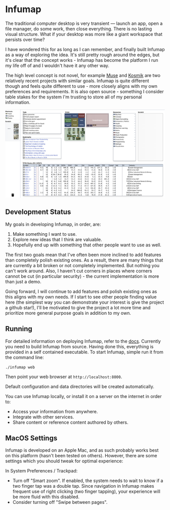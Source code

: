 # Infumap

The traditional computer desktop is very transient — launch an app, open a file manager, do some work, then close everything. There is no lasting visual structure. What if your desktop was more like a giant workspace that persists over time?

I have wondered this for as long as I can remember, and finally built Infumap as a way of exploring the idea. It's still pretty rough around the edges, but it's clear that the concept works - Infumap has become the platform I run my life off of and I wouldn't have it any other way.

The high level concept is not novel, for example [Muse](https://museapp.com/) and [Kosmik](https://www.kosmik.app/) are two relatively recent projects with similar goals. Infumap is quite different though and feels quite different to use - more closely aligns with my own preferences and requirements. It is also open source - something I consider table stakes for the system I'm trusting to store all of my personal information.

<kbd>
  <img src="screenshot.png" />
</kbd>

## Development Status

My goals in developing Infumap, in order, are:

1. Make something I want to use.
2. Explore new ideas that I think are valuable.
3. Hopefully end up with something that other people want to use as well.

The first two goals mean that I've often been more inclined to add features than completely polish existing ones. As a result, there are many things that are currently a bit broken or not completely implemented. But nothing you can't work around. Also, I haven't cut corners in places where corners cannot be cut (in particular security) - the current implementation is more than just a demo.

Going forward, I will continue to add features and polish existing ones as this aligns with my own needs. If I start to see other people finding value here (the simplest way you can demonstrate your interest is give the project a github star!), I'll be motivated to give the project a lot more time and prioritize more general purpose goals in addition to my own.


## Running

For detailed information on deploying Infumap, refer to the [docs](/docs). Currently you need to build Infumap from source. Having done this, everything is provided in a self contained executable. To start Infumap, simple run it from the command line:

```
./infumap web
```

Then point your web browser at `http://localhost:8000`.

Default configuration and data directories will be created automatically.

You can use Infumap locally, or install it on a server on the internet in order to:
- Access your information from anywhere.
- Integrate with other services.
- Share content or reference content authored by others.

## MacOS Settings

Infumap is developed on an Apple Mac, and as such probably works best on this platform (hasn't been tested on others). However,
there are some settings which you should tweak for optimal experience:

In System Preferences / Trackpad:

- Turn off "Smart zoom". If enabled, the system needs to wait to know if a two finger tap was a double tap. Since navigation in Infumap makes frequent use of right clicking (two finger tapping), your experience will be more fluid with this disabled.
- Consider turning off "Swipe between pages".
